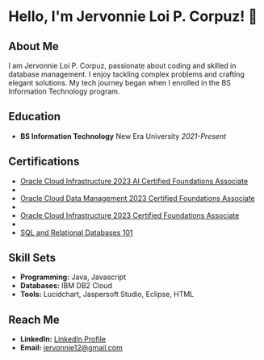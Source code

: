 # Hello, I'm Jervonnie Loi P. Corpuz! 👋

## About Me
I am Jervonnie Loi P. Corpuz, passionate about coding and skilled in database management. I enjoy tackling complex problems and crafting elegant solutions. My tech journey began when I enrolled in the BS Information Technology program.

## Education
- **BS Information Technology**
  New Era University
  *2021-Present*

## Certifications
- [Oracle Cloud Infrastructure 2023 AI Certified Foundations Associate](https://catalog-education.oracle.com/pls/certview/sharebadge?id=5DED17771A47C0D7BD6CEF4BBA809FACA9AE2090B7658BED92CCBE5B184576D0&fbclid=IwAR3PyZ8lm-298GPwiA4om21V2IhDGu7lg5P4GoPkexgjnp7tTEzFxHA4oNE)
- 
- [Oracle Cloud Data Management 2023 Certified Foundations Associate](https://catalog-education.oracle.com/pls/certview/sharebadge?id=6B49B91EE0C827044A82D9F23B60EF31BA180BBE0A7CF75BE396C1771D329B7A&fbclid=IwAR0qqFNRtm-WPsqb7POpwgS3vIGNVk-RTpDnsRehgBRqp4nK7wRqEErWuKc)
- 
- [Oracle Cloud Infrastructure 2023 Certified Foundations Associate](https://catalog-education.oracle.com/pls/certview/sharebadge?id=CC431D915B4683908A95ED171F3DE426CA82317D7178930904B14E1ADD46EAC5&fbclid=IwAR1tYbhqTFc9wtyMP8RIoFYVvnSlsAQXvp4D6caIf7egYBy6biU9v8vGAPg)
- 
- [SQL and Relational Databases 101](https://courses.cognitiveclass.ai/certificates/a9b42f9f40374711a2a3eb72191c1b90)

## Skill Sets
- **Programming:** Java, Javascript
- **Databases:** IBM DB2 Cloud
- **Tools:** Lucidchart, Jaspersoft Studio, Eclipse, HTML

## Reach Me
- **LinkedIn:** [LinkedIn Profile]([LinkedIn_Profile_Link](https://www.linkedin.com/in/jervonnie-corpuz-4b40922a5/)https://www.linkedin.com/in/jervonnie-corpuz-4b40922a5/)
- **Email:** jervonnie12@gmail.com
